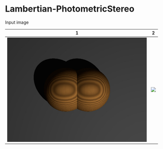 # Lambertian-PhotometricStereo

Input image


|1|2|
|---|---|
|![](https://github.com/elerac/Lambertian-PhotometricStereo/blob/manuscript/target.jpg)|![](https://github.com/elerac/Lambertian-PhotometricStereo/blob/manuscript/target.jpg>)|
